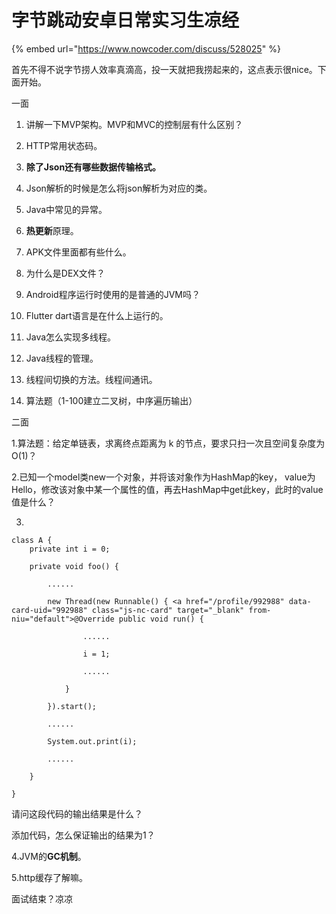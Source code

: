 # 字节跳动安卓日常实习生凉经

{% embed url="https://www.nowcoder.com/discuss/528025" %}

首先不得不说字节捞人效率真滴高，投一天就把我捞起来的，这点表示很nice。下面开始。

一面

1. 讲解一下MVP架构。MVP和MVC的控制层有什么区别？

2. HTTP常用状态码。

3. **除了Json还有哪些数据传输格式。**

4. Json解析的时候是怎么将json解析为对应的类。

5. Java中常见的异常。

6. **热更新**原理。

7. APK文件里面都有些什么。

8. 为什么是DEX文件？

9. Android程序运行时使用的是普通的JVM吗？

10. Flutter dart语言是在什么上运行的。

11. Java怎么实现多线程。

12. Java线程的管理。

13. 线程间切换的方法。线程间通讯。

14. 算法题（1-100建立二叉树，中序遍历输出）



二面

1.算法题：给定单链表，求离终点距离为 k 的节点，要求只扫一次且空间复杂度为O\(1\)？

2.已知一个model类new一个对象，并将该对象作为HashMap的key， value为Hello，修改该对象中某一个属性的值，再去HashMap中get此key，此时的value值是什么？

3.

```text
class A { 
    private int i = 0;

    private void foo() {

        ......

        new Thread(new Runnable() { <a href="/profile/992988" data-card-uid="992988" class="js-nc-card" target="_blank" from-niu="default">@Override public void run() {

                ......

                i = 1;

                ......

            }

        }).start();

        ......

        System.out.print(i);

        ......

    }

}
```

请问这段代码的输出结果是什么？

添加代码，怎么保证输出的结果为1？

4.JVM的**GC机制**。

5.http缓存了解嘛。

面试结束？凉凉

